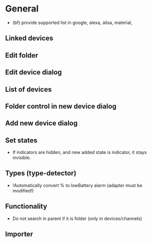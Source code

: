 # General
- (bf) provide supported list in google, alexa, alisa, material,

## Linked devices

## Edit folder

## Edit device dialog

## List of devices

## Folder control in new device dialog

## Add new device dialog

## Set states
- If indicators are hidden, and new added state is indicator, it stays invisible.

## Types (type-detector)
- !Automatically convert % to lowBattery alarm (adapter must be modified!)

## Functionality
- Do not search in parent if it is folder (only in devices/channels)

## Importer

  

